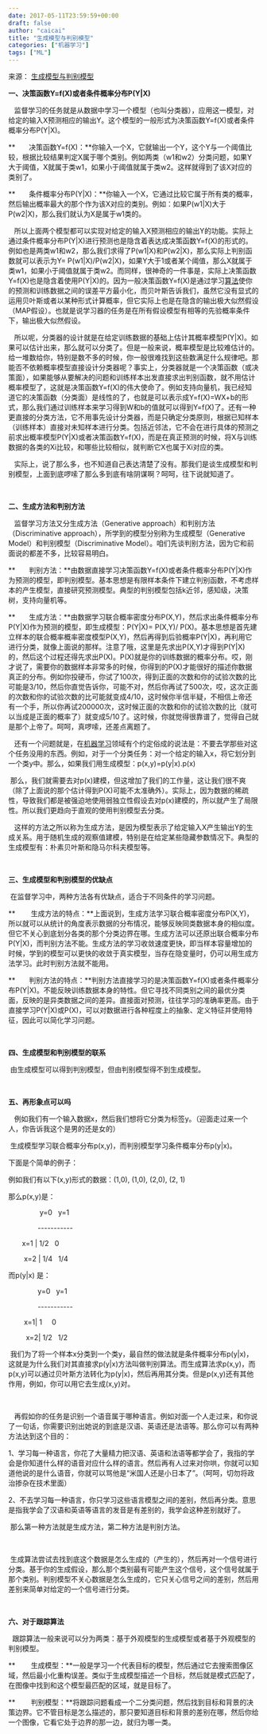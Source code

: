 ```yaml
---
date: 2017-05-11T23:59:59+00:00
draft: false
author: "caicai"
title: "生成模型与判别模型"
categories: ["机器学习"]
tags: ["ML"] 
---
```


来源： [生成模型与判别模型](http://blog.csdn.net/zouxy09/article/details/8195017) 

**一、决策函数Y=f(X)或者条件概率分布P(Y|X)**

   监督学习的任务就是从数据中学习一个模型（也叫分类器），应用这一模型，对给定的输入X预测相应的输出Y。这个模型的一般形式为决策函数Y=f(X)或者条件概率分布P(Y|X)。

**       决策函数Y=f(X)：**你输入一个X，它就输出一个Y，这个Y与一个阈值比较，根据比较结果判定X属于哪个类别。例如两类（w1和w2）分类问题，如果Y大于阈值，X就属于类w1，如果小于阈值就属于类w2。这样就得到了该X对应的类别了。

**       条件概率分布P(Y|X)：**你输入一个X，它通过比较它属于所有类的概率，然后输出概率最大的那个作为该X对应的类别。例如：如果P(w1|X)大于P(w2|X)，那么我们就认为X是属于w1类的。

   所以上面两个模型都可以实现对给定的输入X预测相应的输出Y的功能。实际上通过条件概率分布P(Y|X)进行预测也是隐含着表达成决策函数Y=f(X)的形式的。例如也是两类w1和w2，那么我们求得了P(w1|X)和P(w2|X)，那么实际上判别函数就可以表示为Y=
 P(w1|X)/P(w2|X)，如果Y大于1或者某个阈值，那么X就属于类w1，如果小于阈值就属于类w2。而同样，很神奇的一件事是，实际上决策函数Y=f(X)也是隐含着使用P(Y|X)的。因为一般决策函数Y=f(X)是通过学习[算法](http://lib.csdn.net/base/datastructure)使你的预测和训练数据之间的误差平方最小化，而贝叶斯告诉我们，虽然它没有显式的运用贝叶斯或者以某种形式计算概率，但它实际上也是在隐含的输出极大似然假设（MAP假设）。也就是说学习器的任务是在所有假设模型有相等的先验概率条件下，输出极大似然假设。

   所以呢，分类器的设计就是在给定训练数据的基础上估计其概率模型P(Y|X)。如果可以估计出来，那么就可以分类了。但是一般来说，概率模型是比较难估计的。给一堆数给你，特别是数不多的时候，你一般很难找到这些数满足什么规律吧。那能否不依赖概率模型直接设计分类器呢？事实上，分类器就是一个决策函数（或决策面），如果能够从要解决的问题和训练样本出发直接求出判别函数，就不用估计概率模型了，这就是决策函数Y=f(X)的伟大使命了。例如支持向量机，我已经知道它的决策函数（分类面）是线性的了，也就是可以表示成Y=f(X)=WX+b的形式，那么我们通过训练样本来学习得到W和b的值就可以得到Y=f(X)了。还有一种更直接的分类方法，它不用事先设计分类器，而是只确定分类原则，根据已知样本（训练样本）直接对未知样本进行分类。包括近邻法，它不会在进行具体的预测之前求出概率模型P(Y|X)或者决策函数Y=f(X)，而是在真正预测的时候，将X与训练数据的各类的Xi比较，和哪些比较相似，就判断它X也属于Xi对应的类。

   实际上，说了那么多，也不知道自己表达清楚了没有。那我们是谈生成模型和判别模型，上面到底啰嗦了那么多到底有啥阴谋啊？呵呵，往下说就知道了。

 

**二、生成方法和判别方法**

   监督学习方法又分生成方法（Generative approach）和判别方法（Discriminative approach），所学到的模型分别称为生成模型（Generative Model）和判别模型（Discriminative Model）。咱们先谈判别方法，因为它和前面说的都差不多，比较容易明白。

**       判别方法：**由数据直接学习决策函数Y=f(X)或者条件概率分布P(Y|X)作为预测的模型，即判别模型。基本思想是有限样本条件下建立判别函数，不考虑样本的产生模型，直接研究预测模型。典型的判别模型包括k近邻，感知级，决策树，支持向量机等。

**       生成方法：**由数据学习联合概率密度分布P(X,Y)，然后求出条件概率分布P(Y|X)作为预测的模型，即生成模型：P(Y|X)= P(X,Y)/ P(X)。基本思想是首先建立样本的联合概率概率密度模型P(X,Y)，然后再得到后验概率P(Y|X)，再利用它进行分类，就像上面说的那样。注意了哦，这里是先求出P(X,Y)才得到P(Y|X)的，然后这个过程还得先求出P(X)。P(X)就是你的训练数据的概率分布。哎，刚才说了，需要你的数据样本非常多的时候，你得到的P(X)才能很好的描述你数据真正的分布。例如你投硬币，你试了100次，得到正面的次数和你的试验次数的比可能是3/10，然后你直觉告诉你，可能不对，然后你再试了500次，哎，这次正面的次数和你的试验次数的比可能就变成4/10，这时候你半信半疑，不相信上帝还有一个手，所以你再试200000次，这时候正面的次数和你的试验次数的比（就可以当成是正面的概率了）就变成5/10了。这时候，你就觉得很靠谱了，觉得自己就是那个上帝了。呵呵，真啰嗦，还差点离题了。

   还有一个问题就是，在[机器学习](http://lib.csdn.net/base/machinelearning)领域有个约定俗成的说法是：不要去学那些对这个任务没用的东西。例如，对于一个分类任务：对一个给定的输入x，将它划分到一个类y中。那么，如果我们用生成模型：p(x,y)=p(y|x).p(x)


 那么，我们就需要去对p(x)建模，但这增加了我们的工作量，这让我们很不爽（除了上面说的那个估计得到P(X)可能不太准确外）。实际上，因为数据的稀疏性，导致我们都是被强迫地使用弱独立性假设去对p(x)建模的，所以就产生了局限性。所以我们更趋向于直观的使用判别模型去分类。

   这样的方法之所以称为生成方法，是因为模型表示了给定输入X产生输出Y的生成关系。用于随机生成的观察值建模，特别是在给定某些隐藏参数情况下。典型的生成模型有：朴素贝叶斯和隐马尔科夫模型等。

 

**三、生成模型和判别模型的优缺点**

 在监督学习中，两种方法各有优缺点，适合于不同条件的学习问题。

**        生成方法的特点：**上面说到，生成方法学习联合概率密度分布P(X,Y)，所以就可以从统计的角度表示数据的分布情况，能够反映同类数据本身的相似度。但它不关心到底划分各类的那个分类边界在哪。生成方法可以还原出联合概率分布P(Y|X)，而判别方法不能。生成方法的学习收敛速度更快，即当样本容量增加的时候，学到的模型可以更快的收敛于真实模型，当存在隐变量时，仍可以用生成方法学习。此时判别方法就不能用。

**       判别方法的特点：**判别方法直接学习的是决策函数Y=f(X)或者条件概率分布P(Y|X)。不能反映训练数据本身的特性。但它寻找不同类别之间的最优分类面，反映的是异类数据之间的差异。直接面对预测，往往学习的准确率更高。由于直接学习P(Y|X)或P(X)，可以对数据进行各种程度上的抽象、定义特征并使用特征，因此可以简化学习问题。

 

**四、生成模型和判别模型的联系**

 由生成模型可以得到判别模型，但由判别模型得不到生成模型。

 

**五、再形象点可以吗**

   例如我们有一个输入数据x，然后我们想将它分类为标签y。（迎面走过来一个人，你告诉我这个是男的还是女的）

 生成模型学习联合概率分布p(x,y)，而判别模型学习条件概率分布p(y|x)。

下面是个简单的例子：

例如我们有以下(x,y)形式的数据：(1,0), (1,0), (2,0), (2, 1)

那么p(x,y)是：

                y=0   y=1

               -----------

          x=1 | 1/2   0

          x=2 | 1/4   1/4

而p(y|x) 是：

               y=0   y=1

               -----------

          x=1| 1     0

          x=2| 1/2   1/2


 我们为了将一个样本x分类到一个类y，最自然的做法就是条件概率分布p(y|x)，这就是为什么我们对其直接求p(y|x)方法叫做判别算法。而生成算法求p(x,y)，而p(x,y)可以通过贝叶斯方法转化为p(y|x)，然后再用其分类。但是p(x,y)还有其他作用，例如，你可以用它去生成(x,y)对。

 

   再假如你的任务是识别一个语音属于哪种语言。例如对面一个人走过来，和你说了一句话，你需要识别出她说的到底是汉语、英语还是法语等。那么你可以有两种方法达到这个目的：

1、学习每一种语言，你花了大量精力把汉语、英语和法语等都学会了，我指的学会是你知道什么样的语音对应什么样的语言。然后再有人过来对你哄，你就可以知道他说的是什么语音，你就可以骂他是“米国人还是小日本了”。（呵呵，切勿将政治掺杂在技术里面）

2、不去学习每一种语言，你只学习这些语言模型之间的差别，然后再分类。意思是指我学会了汉语和英语等语言的发音是有差别的，我学会这种差别就好了。

 那么第一种方法就是生成方法，第二种方法是判别方法。

 


 生成算法尝试去找到底这个数据是怎么生成的（产生的），然后再对一个信号进行分类。基于你的生成假设，那么那个类别最有可能产生这个信号，这个信号就属于那个类别。判别模型不关心数据是怎么生成的，它只关心信号之间的差别，然后用差别来简单对给定的一个信号进行分类。

 

**六、对于跟踪算法**

  跟踪算法一般来说可以分为两类：基于外观模型的生成模型或者基于外观模型的判别模型。

**        生成模型：**一般是学习一个代表目标的模型，然后通过它去搜索图像区域，然后最小化重构误差。类似于生成模型描述一个目标，然后就是模式匹配了，在图像中找到和这个模型最匹配的区域，就是目标了。

**        判别模型：**将跟踪问题看成一个二分类问题，然后找到目标和背景的决策边界。它不管目标是怎么描述的，那只要知道目标和背景的差别在哪，然后你给一个图像，它看它处于边界的那一边，就归为哪一类。

